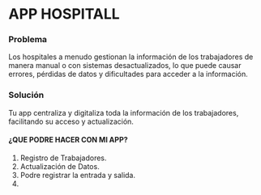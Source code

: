 # APP HOSPITALL
### Problema
Los hospitales a menudo gestionan la información de los trabajadores de manera manual o con sistemas desactualizados, lo que puede causar errores, pérdidas de datos y dificultades para acceder a la información.

### Solución
Tu app centraliza y digitaliza toda la información de los trabajadores, facilitando su acceso y actualización.

#### ¿QUE PODRE HACER CON MI APP?
1. Registro de Trabajadores.
2. Actualización de Datos.
3. Podre registrar la entrada y salida.
4. 